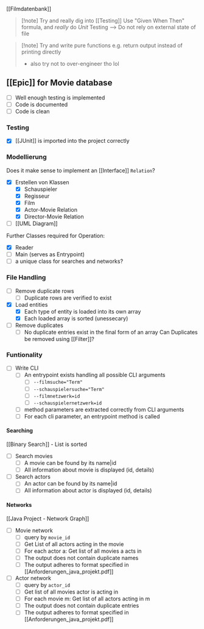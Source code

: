 [[Filmdatenbank]]

> [!note] Try and really dig into [[Testing]]
> Use "Given When Then" formula, and _really_ do _Unit_ Testing --> Do not rely on external state of file

> [!note] Try and write pure functions
> e.g. return output instead of printing directly
> - also try not to over-engineer tho lol


## [[Epic]] for Movie database
- [ ] Well enough testing is implemented
- [ ] Code is documented
- [ ] Code is clean

### Testing
- [x] [[JUnit]] is imported into the project correctly
### Modellierung
Does it make sense to implement an [[Interface]] `Relation`?

- [x] Erstellen von Klassen
	- [x] Schauspieler
	- [x] Regisseur
	- [x] Film
	- [x] Actor-Movie Relation
	- [x] Director-Movie Relation
- [ ] [[UML Diagram]] 

Further Classes required for Operation:
- [x] Reader
- [ ] Main (serves as Entrypoint)
- [ ] a unique class for searches and networks?
### File Handling
- [ ] Remove duplicate rows
	- [ ] Duplicate rows are verified to exist
- [x] Load entities
	- [x] Each type of entity is loaded into its own array
	- [x] Each loaded array is sorted (unessecary)
- [ ] Remove duplicates
	- [ ] No duplicate entries exist in the final form of an array
	Can Duplicates be removed using [[Filter]]?

### Funtionality
- [ ] Write CLI
	- [ ] An entrypoint exists handling all possible CLI arguments
		- [ ] `--filmsuche="Term"`
		- [ ] `--schauspielersuche="Term"`
		- [ ] `--filmnetzwerk=id`
		- [ ] `--schauspielernetzwerk=id`
	- [ ] method parameters are extracted correctly from CLI arguments
	- [ ] For each cli parameter, an entrypoint method is called

#### Searching
[[Binary Search]] - List is sorted 
- [ ] Search movies
	- [ ] A movie can be found by its name|id
	- [ ] All information about movie is displayed (id, details)
- [ ] Search actors
	- [ ] An actor can be found by its name|id
	- [ ] All information about actor is displayed (id, details)

#### Networks
[[Java Project - Network Graph]]
- [ ] Movie network
	- [ ] query by `movie_id`
	- [ ] Get List of all actors acting in the movie
	- [ ] For each actor a: Get list of all movies a acts in
	- [ ] The output does not contain duplicate names
	- [ ] The output adheres to format specified in [[Anforderungen_java_projekt.pdf]]
- [ ] Actor network
	- [ ] query by `actor_id`
	- [ ] Get list of all movies actor is acting in
	- [ ] For each movie m: Get list of all actors acting in m
	- [ ] The output does not contain duplicate entries
	- [ ] The output adheres to format specified in [[Anforderungen_java_projekt.pdf]]